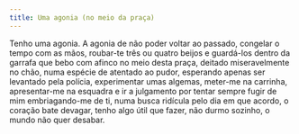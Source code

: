 ```yaml
---
title: Uma agonia (no meio da praça)
---
```


Tenho uma agonia. A agonia de não poder voltar ao passado, congelar o tempo com as mãos, roubar-te três ou quatro beijos e guardá-los dentro da garrafa que bebo com afinco no meio desta praça, deitado miseravelmente no chão, numa espécie de atentado ao pudor, esperando apenas ser levantado pela polícia, experimentar umas algemas, meter-me na carrinha, apresentar-me na esquadra e ir a julgamento por tentar sempre fugir de mim embriagando-me de ti, numa busca ridícula pelo dia em que acordo, o coração bate devagar, tenho algo útil que fazer, não durmo sozinho, o mundo não quer desabar.